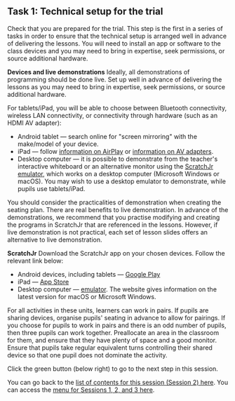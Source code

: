 ## Task 1: Technical setup for the trial

Check that you are prepared for the trial. This step is the first in a series of tasks in order to ensure that the technical setup is arranged well in advance of delivering the lessons. You will need to install an app or software to the class devices and you may need to bring in expertise, seek permissions, or source additional hardware. 

**Devices and live demonstrations**
Ideally, all demonstrations of programming should be done live. Set up well in advance of delivering the lessons as you may need to bring in expertise, seek permissions, or source additional hardware. 

For tablets/iPad, you will be able to choose between Bluetooth connectivity, wireless LAN connectivity, or connectivity through hardware (such as an HDMI AV adapter):
+ Android tablet — search online for "screen mirroring" with the make/model of your device.
+ iPad — follow [information on AirPlay](https://support.apple.com/en-us/HT204289) or [information on AV adapters](https://support.apple.com/en-us/HT202044). 
+ Desktop computer — it is possible to demonstrate from the teacher's interactive whiteboard or an alternative monitor using the [ScratchJr emulator](https://jfo8000.github.io/ScratchJr-Desktop), which works on a desktop computer (Microsoft Windows or macOS). You may wish to use a desktop emulator to demonstrate, while pupils use tablets/iPad.

You should consider the practicalities of demonstration when creating the seating plan. There are real benefits to live demonstration. In advance of the demonstrations, we recommend that you practise modifying and creating the programs in ScratchJr that are referenced in the lessons. However, if live demonstration is not practical, each set of lesson slides offers an alternative to live demonstration. 

**ScratchJr**
Download the ScratchJr app on your chosen devices. Follow the relevant link below: 
+ Android devices, including tablets — [Google Play](https://play.google.com/store/apps/details?id=org.scratchjr.android&hl=en_GB)
+ iPad — [App Store](https://apps.apple.com/us/app/scratchjr/id895485086)
+ Desktop computer — [emulator](https://jfo8000.github.io/ScratchJr-Desktop). The website gives information on the latest version for macOS or Microsoft Windows.

For all activities in these units, learners can work in pairs. If pupils are sharing devices, organise pupils' seating in advance to allow for pairings. If you choose for pupils to work in pairs and there is an odd number of pupils, then three pupils can work together. Preallocate an area in the classroom for them, and ensure that they have plenty of space and a good monitor. Ensure that pupils take regular equivalent turns controlling their shared device so that one pupil does not dominate the activity.

Click the green button (below right) to go to the next step in this session.

You can go back to the [list of contents for this session (Session 2) here](https://projects.raspberrypi.org/en/projects/KS1StorytellingTraining_Session2_GBICi1b). 
You can access the [menu for Sessions 1, 2, and 3 here](https://projects.raspberrypi.org/en/pathways/ks1-storytellingtraining-gbici1b).
